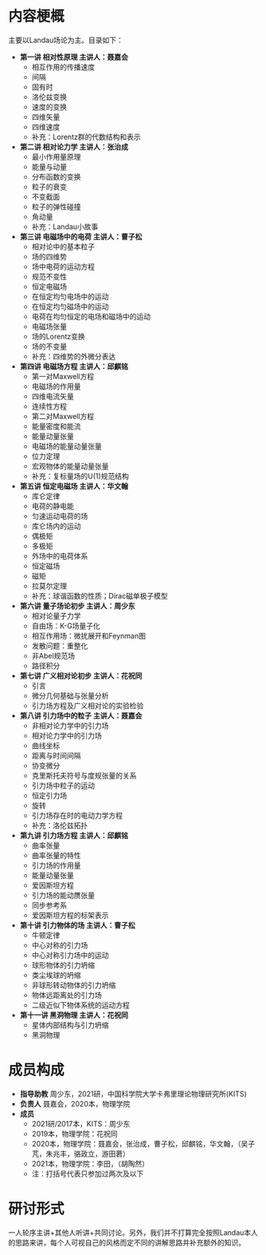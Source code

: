 # 内容梗概
主要以Landau场论为主。目录如下：
- **第一讲 相对性原理 主讲人：聂嘉会** 
    - 相互作用的传播速度
    - 间隔
    - 固有时
    - 洛伦兹变换
    - 速度的变换
    - 四维矢量
    - 四维速度
    - 补充：Lorentz群的代数结构和表示
- **第二讲 相对论力学 主讲人：张治成**
    - 最小作用量原理
    - 能量与动量
    - 分布函数的变换
    - 粒子的衰变
    - 不变截面
    - 粒子的弹性碰撞
    - 角动量
    - 补充：Landau小故事
- **第三讲 电磁场中的电荷 主讲人：曹子松**
    - 相对论中的基本粒子
    - 场的四维势
    - 场中电荷的运动方程
    - 规范不变性
    - 恒定电磁场
    - 在恒定均匀电场中的运动
    - 在恒定均匀磁场中的运动
    - 电荷在均匀恒定的电场和磁场中的运动
    - 电磁场张量
    - 场的Lorentz变换
    - 场的不变量
    - 补充：四维势的外微分表达
- **第四讲 电磁场方程 主讲人：邱麒铭**
    - 第一对Maxwell方程
    - 电磁场的作用量
    - 四维电流矢量
    - 连续性方程
    - 第二对Maxwell方程
    - 能量密度和能流
    - 能量动量张量
    - 电磁场的能量动量张量
    - 位力定理
    - 宏观物体的能量动量张量
    - 补充：复标量场的U(1)规范结构
- **第五讲 恒定电磁场 主讲人：华文翰**
    - 库仑定律
    - 电荷的静电能
    - 匀速运动电荷的场
    - 库仑场内的运动
    - 偶极矩
    - 多极矩
    - 外场中的电荷体系
    - 恒定磁场
    - 磁矩
    - 拉莫尔定理
    - 补充：球谐函数的性质；Dirac磁单极子模型
- **第六讲 量子场论初步 主讲人：周少东**
    - 相对论量子力学
    - 自由场：K-G场量子化
    - 相互作用场：微扰展开和Feynman图
    - 发散问题：重整化
    - 非Abel规范场
    - 路径积分
- **第七讲 广义相对论初步 主讲人：花祝同**
    - 引言
    - 微分几何基础与张量分析
    - 引力场方程及广义相对论的实验检验
- **第八讲 引力场中的粒子 主讲人：聂嘉会**
    - 非相对论力学中的引力场
    - 相对论力学中的引力场
    - 曲线坐标
    - 距离与时间间隔
    - 协变微分
    - 克里斯托夫符号与度规张量的关系
    - 引力场中粒子的运动
    - 恒定引力场
    - 旋转
    - 引力场存在时的电动力学方程
    - 补充：洛伦兹拓扑
- **第九讲 引力场方程 主讲人：邱麒铭**
    - 曲率张量
    - 曲率张量的特性
    - 引力场的作用量
    - 能量动量张量
    - 爱因斯坦方程
    - 引力场的能动赝张量
    - 同步参考系
    - 爱因斯坦方程的标架表示
- **第十讲 引力物体的场 主讲人：曹子松**
    - 牛顿定律
    - 中心对称的引力场
    - 中心对称引力场中的运动
    - 球形物体的引力坍缩
    - 类尘埃球的坍缩        
    - 非球形转动物体的引力坍缩
    - 物体远距离处的引力场
    - 二级近似下物体系统的运动方程
- **第十一讲 黑洞物理 主讲人：花祝同**
    - 星体内部结构与引力坍缩
    - 黑洞物理 

# 成员构成
- **指导助教** 周少东，2021研，中国科学院大学卡弗里理论物理研究所(KITS)
- **负责人** 聂嘉会，2020本，物理学院
- **成员**  
    - 2021研/2017本，KITS：周少东
    - 2019本，物理学院：花祝同
    - 2020本，物理学院：聂嘉会，张治成，曹子松，邱麒铭，华文翰，（吴子芃，朱兆丰，骆政立，游田莙）
    - 2021本，物理学院：李田，（胡陶然）
    - 注：打括号代表只参加过两次及以下
# 研讨形式
一人轮序主讲+其他人听讲+共同讨论。另外，我们并不打算完全按照Landau本人的思路来讲，每个人可视自己的风格而定不同的讲解思路并补充额外的知识。



